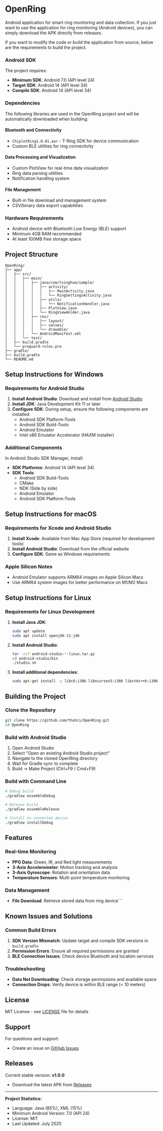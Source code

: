 # OpenRing
Android application for smart ring monitoring and data collection. If you just want to use the application for ring monitoring (Android devices), you can simply download the APK directly from releases.

If you want to modify the code or build the application from source, below are the requirements to build the project.

### Android SDK
The project requires:
- **Minimum SDK**: Android 7.0 (API level 24)
- **Target SDK**: Android 14 (API level 34)
- **Compile SDK**: Android 14 (API level 34)

### Dependencies
The following libraries are used in the OpenRing project and will be automatically downloaded when building:

#### Bluetooth and Connectivity
- `ChipletRing1.0.81.aar` - T-Ring SDK for device communication
- Custom BLE utilities for ring connectivity

#### Data Processing and Visualization
- Custom PlotView for real-time data visualization
- Ring data parsing utilities
- Notification handling system

#### File Management
- Built-in file download and management system
- CSV/binary data export capabilities

### Hardware Requirements
- Android device with Bluetooth Low Energy (BLE) support
- Minimum 4GB RAM recommended
- At least 100MB free storage space

## Project Structure
```
OpenRing/
├── app/
│   ├── src/
│   │   ├── main/
│   │   │   ├── java/com/tsinghua/sample/
│   │   │   │   ├── activity/
│   │   │   │   │   ├── MainActivity.java
│   │   │   │   │   └── RingSettingsActivity.java
│   │   │   │   ├── utils/
│   │   │   │   │   └── NotificationHandler.java
│   │   │   │   ├── PlotView.java
│   │   │   │   └── RingViewHolder.java
│   │   │   ├── res/
│   │   │   │   ├── layout/
│   │   │   │   ├── values/
│   │   │   │   └── drawable/
│   │   │   └── AndroidManifest.xml
│   │   └── test/
│   ├── build.gradle
│   └── proguard-rules.pro
├── gradle/
├── build.gradle
└── README.md
```

## Setup Instructions for Windows

### Requirements for Android Studio
1. **Install Android Studio**: Download and install from [Android Studio](https://developer.android.com/studio)
2. **Install JDK**: Java Development Kit 11 or later
3. **Configure SDK**: During setup, ensure the following components are installed:
    - Android SDK Platform-Tools
    - Android SDK Build-Tools
    - Android Emulator
    - Intel x86 Emulator Accelerator (HAXM installer)

### Additional Components
In Android Studio SDK Manager, install:
- **SDK Platforms**: Android 14 (API level 34)
- **SDK Tools**:
    - Android SDK Build-Tools
    - CMake
    - NDK (Side by side)
    - Android Emulator
    - Android SDK Platform-Tools

## Setup Instructions for macOS

### Requirements for Xcode and Android Studio
1. **Install Xcode**: Available from Mac App Store (required for development tools)
2. **Install Android Studio**: Download from the official website
3. **Configure SDK**: Same as Windows requirements

### Apple Silicon Notes
- Android Emulator supports ARM64 images on Apple Silicon Macs
- Use ARM64 system images for better performance on M1/M2 Macs

## Setup Instructions for Linux

### Requirements for Linux Development
1. **Install Java JDK**:
   ```bash
   sudo apt update
   sudo apt install openjdk-11-jdk
   ```

2. **Install Android Studio**:
   ```bash
   tar -xzf android-studio-*-linux.tar.gz
   cd android-studio/bin
   ./studio.sh
   ```

3. **Install additional dependencies**:
   ```bash
   sudo apt-get install -y libc6:i386 libncurses5:i386 libstdc++6:i386 lib32z1 libbz2-1.0:i386
   ```

## Building the Project

### Clone the Repository
```bash
git clone https://github.com/thuhci/OpenRing.git
cd OpenRing
```

### Build with Android Studio
1. Open Android Studio
2. Select "Open an existing Android Studio project"
3. Navigate to the cloned OpenRing directory
4. Wait for Gradle sync to complete
5. Build → Make Project (Ctrl+F9 / Cmd+F9)

### Build with Command Line
```bash
# Debug build
./gradlew assembleDebug

# Release build
./gradlew assembleRelease

# Install on connected device
./gradlew installDebug
```

## Features

### Real-time Monitoring
- **PPG Data**: Green, IR, and Red light measurements
- **3-Axis Accelerometer**: Motion tracking and analysis
- **3-Axis Gyroscope**: Rotation and orientation data
- **Temperature Sensors**: Multi-point temperature monitoring

### Data Management
- **File Download**: Retrieve stored data from ring device```

## Known Issues and Solutions

### Common Build Errors
1. **SDK Version Mismatch**: Update target and compile SDK versions in `build.gradle`
2. **Permission Errors**: Ensure all required permissions are granted
3. **BLE Connection Issues**: Check device Bluetooth and location services

### Troubleshooting
- **Data Not Downloading**: Check storage permissions and available space
- **Connection Drops**: Verify device is within BLE range (< 10 meters)

## License
MIT License - see [LICENSE](LICENSE) file for details

## Support
For questions and support:
- Create an issue on [GitHub Issues](https://github.com/thuhci/OpenRing/issues)

## Releases
Current stable version: **v1.0.0**
- Download the latest APK from [Releases](https://github.com/thuhci/OpenRing/releases)

---

**Project Statistics:**
- Language: Java (85%), XML (15%)
- Minimum Android Version: 7.0 (API 24)
- License: MIT
- Last Updated: July 2025